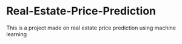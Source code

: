 # Real-Estate-Price-Prediction
This is a project made on real estate price prediction using machine learning
